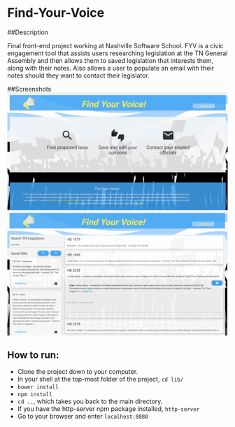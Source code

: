 # Find-Your-Voice

##Description

Final front-end project working at Nashville Software School. FYV is a civic engagement tool that assists users researching legislation at the TN General Assembly and then allows them to saved legislation that interests them, along with their notes. Also allows a user to populate an email with their notes should they want to contact their legislator. 

##Screenshots
![](https://github.com/madduxTim/Capstone-Find-Your-Voice/blob/master/img/screenshots/Home.PNG)
![](https://github.com/madduxTim/Capstone-Find-Your-Voice/blob/master/img/screenshots/SearchPage.PNG)

## How to run: 
- Clone the project down to your computer.
- In your shell at the top-most folder of the project, `cd lib/`
- `bower install`
- `npm install`
- `cd ..`, which takes you back to the main directory. 
- If you have the http-server npm package installed, `http-server` 
- Go to your browser and enter `localhost:8080`
